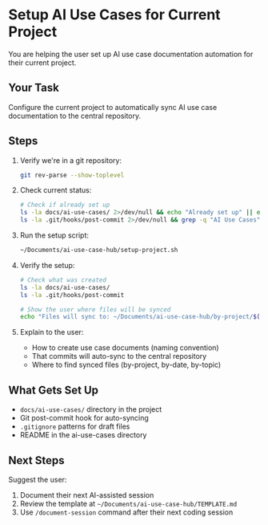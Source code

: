 # Setup AI Use Cases for Current Project

You are helping the user set up AI use case documentation automation for their current project.

## Your Task

Configure the current project to automatically sync AI use case documentation to the central repository.

## Steps

1. Verify we're in a git repository:
   ```bash
   git rev-parse --show-toplevel
   ```

2. Check current status:
   ```bash
   # Check if already set up
   ls -la docs/ai-use-cases/ 2>/dev/null && echo "Already set up" || echo "Not set up"
   ls -la .git/hooks/post-commit 2>/dev/null && grep -q "AI Use Cases" .git/hooks/post-commit && echo "Hook installed" || echo "Hook not installed"
   ```

3. Run the setup script:
   ```bash
   ~/Documents/ai-use-case-hub/setup-project.sh
   ```

4. Verify the setup:
   ```bash
   # Check what was created
   ls -la docs/ai-use-cases/
   ls -la .git/hooks/post-commit

   # Show the user where files will be synced
   echo "Files will sync to: ~/Documents/ai-use-case-hub/by-project/$(basename $(git rev-parse --show-toplevel))/"
   ```

5. Explain to the user:
   - How to create use case documents (naming convention)
   - That commits will auto-sync to the central repository
   - Where to find synced files (by-project, by-date, by-topic)

## What Gets Set Up

- `docs/ai-use-cases/` directory in the project
- Git post-commit hook for auto-syncing
- `.gitignore` patterns for draft files
- README in the ai-use-cases directory

## Next Steps

Suggest the user:
1. Document their next AI-assisted session
2. Review the template at `~/Documents/ai-use-case-hub/TEMPLATE.md`
3. Use `/document-session` command after their next coding session
